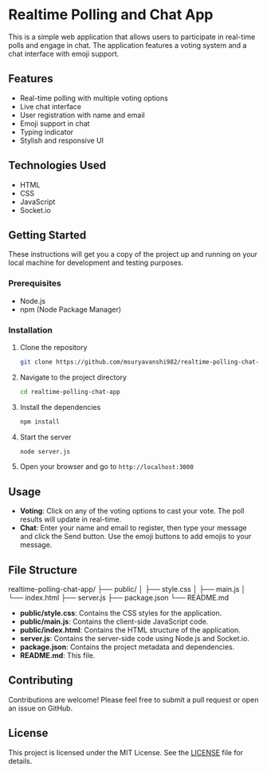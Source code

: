 # Realtime Polling and Chat App

This is a simple web application that allows users to participate in real-time polls and engage in chat. The application features a voting system and a chat interface with emoji support.

## Features

- Real-time polling with multiple voting options
- Live chat interface
- User registration with name and email
- Emoji support in chat
- Typing indicator
- Stylish and responsive UI

## Technologies Used

- HTML
- CSS
- JavaScript
- Socket.io

## Getting Started

These instructions will get you a copy of the project up and running on your local machine for development and testing purposes.

### Prerequisites

- Node.js
- npm (Node Package Manager)

### Installation

1. Clone the repository
    ```bash
    git clone https://github.com/msuryavanshi982/realtime-polling-chat-app
    ```

2. Navigate to the project directory
    ```bash
    cd realtime-polling-chat-app
    ```

3. Install the dependencies
    ```bash
    npm install
    ```

4. Start the server
    ```bash
    node server.js
    ```

5. Open your browser and go to `http://localhost:3000`

## Usage

- **Voting**: Click on any of the voting options to cast your vote. The poll results will update in real-time.
- **Chat**: Enter your name and email to register, then type your message and click the Send button. Use the emoji buttons to add emojis to your message.

## File Structure

realtime-polling-chat-app/
├── public/
│ ├── style.css
│ ├── main.js
│ └── index.html
├── server.js
├── package.json
└── README.md


- **public/style.css**: Contains the CSS styles for the application.
- **public/main.js**: Contains the client-side JavaScript code.
- **public/index.html**: Contains the HTML structure of the application.
- **server.js**: Contains the server-side code using Node.js and Socket.io.
- **package.json**: Contains the project metadata and dependencies.
- **README.md**: This file.

## Contributing

Contributions are welcome! Please feel free to submit a pull request or open an issue on GitHub.

## License

This project is licensed under the MIT License. See the [LICENSE](LICENSE) file for details.
